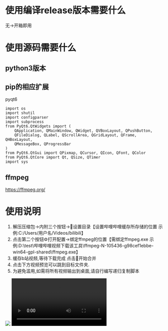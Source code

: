 # 使用编译release版本需要什么
无→开箱即用
# 使用源码需要什么
## python3版本
## pip的相应扩展
pyqt6
```
import os
import shutil
import configparser
import subprocess
from PyQt6.QtWidgets import (
    QApplication, QMainWindow, QWidget, QVBoxLayout, QPushButton,
    QFileDialog, QLabel, QScrollArea, QGridLayout, QFrame, QHBoxLayout,
    QMessageBox, QProgressBar
)
from PyQt6.QtGui import QPixmap, QCursor, QIcon, QFont, QColor
from PyQt6.QtCore import Qt, QSize, QTimer
import sys
```
## ffmpeg
https://ffmpeg.org/
# 使用说明

1. 解压压缩包→内附三个按钮→📂设置目录【设置哔哩哔哩缓存所存储的位置 示例:C:/Users/用户名/Videos/bilibili】
2. 点击第二个按钮⚙️打开配置→绑定ffmpeg的位置【需绑定ffmpeg.exe 示例:D:\test\哔哩哔哩视频下载该工具\ffmpeg-N-105436-g98cef1ebbe-win64-gpl-shared\ffmpeg.exe】
3. 缓存b站视频,等待下载完成 点击🚀开始合并
4. 点击下方视频预览可以跳到目标文件夹.
5. 为避免滥用,如需将所有视频输出到桌面,请自行编写递归复制脚本

![](images/GIF%202025-6-5%2012-21-03%201.gif)
![](images/desktop%202025-06-05%2002-16-26.mp4)



